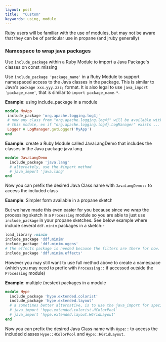 ```yaml
---
layout: post
title:  "Custom"
keywords: using, module
---
```

Ruby users will be familiar with the use of modules, but may not be aware that they can be of particular use in propane (and jruby generally)

### Namespace to wrap java packages ###

Use `include_package` within a Ruby Module to import a Java Package's classes on const_missing

Use `include_package 'package_name'` in a Ruby Module to support namespaced access to the Java classes in the package. This is similar to Java's `package xxx.yyy.zzz;` format. It is also legal to use `java_import 'package_name'`, that is similar to `import package_name.*`.

__Example__: using include_package in a module
```ruby
module MyApp
 include_package 'org.apache.logging.log4j'
 # now any class from "org.apache.logging.log4j" will be available within
 # this module, ex if "org.apache.logging.log4j.LogManager" exists ...
 Logger = LogManager.getLogger('MyApp')
end
```

__Example__: create a Ruby Module called JavaLangDemo that includes the classes in the Java package java.lang.
```ruby
module JavaLangDemo
  include_package 'java.lang'
  # alternately, use the #import method
  # java_import 'java.lang'
end
```

Now you can prefix the desired Java Class name with `JavaLangDemo::` to access the included class

__Example__: Simpler form available in a propane sketch

But we have made this even easier for you because since we wrap the processing sketch in a `Processing` module so you are able to just use `include_package` in your propane sketches. See below
example where include several `ddf.minim` packages in a sketch:-

```ruby
load_library :minim
include_package 'ddf.minim'
include_package 'ddf.minim.ugens'
# the effects package is needed because the filters are there for now.
include_package 'ddf.minim.effects'
```

However you may still want to use full method above to create a namespace (which you may need to prefix with `Processing::` if accessed outside the `Processing` module)

__Example__: multiple (nested) packages in a module
```ruby
module Hype
  include_package 'hype.extended.colorist'
  include_package 'hype.extended.layout'
  # a sometimes better alternative, is to use the java_import for specific classes
  # java_import 'hype.extended.colorist.HColorPool'
  # java_import 'hype.extended.layout.HGridLayout'
end
```
Now you can prefix the desired Java Class name with `Hype::` to access the included classes `Hype::HColorPool` and `Hype::HGridLayout`.
